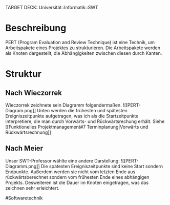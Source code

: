 TARGET DECK: Universität::Informatik::SWT

# Beschreibung

PERT (Program Evaluation and Review Technique) ist eine Technik, um Arbeitspakete eines Projektes zu strukturieren. Die Arbeitspakete werden als Knoten dargestellt, die Abhängigkeiten zwischen diesen durch Kanten.

# Struktur
## Nach Wieczorrek
Wieczorrek zeichnete sein Diagramm folgendermaßen.
![[PERT-Diagram.png]]
Unten werden die frühesten und spätesten Ereigniszeitpunkte aufgetragen, was ich als die Startzeitpunkte interpretiere, die man durch Vorwärts- und Rückwärtsrechung erhält.
Siehe [[Funktionelles Projektmanagement#7 Terminplanung|Vorwärts und Rückwärtsrechnung]] 


## Nach Meier
Unser SWT-Professor wählte eine andere Darstellung:
![[PERT-Diagramm.png]]
Die spätesten Ereigniszeitpunkte sind keine Start sondern Endpunkte. Außerdem werden sie nicht vom letzten Ende aus rückwärtsberechnet sondern vom frühesten Ende eines abhängigen Projekts.
Desweiteren ist die Dauer im Knoten eingetragen, was das zeichnen sehr erleichtert.



#Softwaretechnik 


